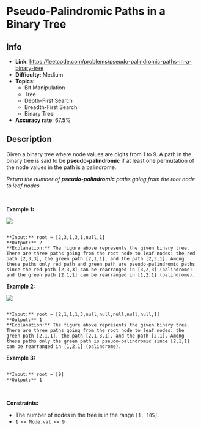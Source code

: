 # Pseudo-Palindromic Paths in a Binary Tree

## Info  
- **Link**: https://leetcode.com/problems/pseudo-palindromic-paths-in-a-binary-tree
- **Difficulty**: Medium  
- **Topics**:   
    - Bit Manipulation
    - Tree
    - Depth-First Search
    - Breadth-First Search
    - Binary Tree
- **Accuracy rate**: 67.5%  

## Description  
    
Given a binary tree where node values are digits from 1 to 9. A path in the binary tree is said to be **pseudo-palindromic** if at least one permutation of the node values in the path is a palindrome.


*Return the number of **pseudo-palindromic** paths going from the root node to leaf nodes.*


 


**Example 1:**


![](https://assets.leetcode.com/uploads/2020/05/06/palindromic_paths_1.png)



```

**Input:** root = [2,3,1,3,1,null,1]
**Output:** 2 
**Explanation:** The figure above represents the given binary tree. There are three paths going from the root node to leaf nodes: the red path [2,3,3], the green path [2,1,1], and the path [2,3,1]. Among these paths only red path and green path are pseudo-palindromic paths since the red path [2,3,3] can be rearranged in [3,2,3] (palindrome) and the green path [2,1,1] can be rearranged in [1,2,1] (palindrome).

```

**Example 2:**


**![](https://assets.leetcode.com/uploads/2020/05/07/palindromic_paths_2.png)**



```

**Input:** root = [2,1,1,1,3,null,null,null,null,null,1]
**Output:** 1 
**Explanation:** The figure above represents the given binary tree. There are three paths going from the root node to leaf nodes: the green path [2,1,1], the path [2,1,3,1], and the path [2,1]. Among these paths only the green path is pseudo-palindromic since [2,1,1] can be rearranged in [1,2,1] (palindrome).

```

**Example 3:**



```

**Input:** root = [9]
**Output:** 1

```

 


**Constraints:**


* The number of nodes in the tree is in the range `[1, 105]`.
* `1 <= Node.val <= 9`


  
    